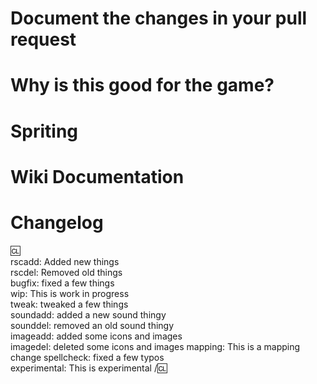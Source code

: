 <!-- If this is your first PR, or not, take the time to read our CONTRIBUTING.md file! You can see it here: https://github.com/yogstation13/Yogstation/blob/master/.github/CONTRIBUTING.md
You can remove all headers (Document the changes, Spriting and Wiki documentation) if there is no wiki documentation required but you must still explain what the pr is and why it needs to be added to the game. Directors+ Are immune from this rule in exceptional circumstances. -->

# Document the changes in your pull request

<!-- Remove this text and explain what the purpose of your PR is.

Mention if you have tested your changes. If you changed a map, make sure you used the mapmerge tool.
If this is an Issue Correction, you can type "Fixes Issue #169420" to link the PR to the corresponding Issue number #169420.

Prefix the PR title with [admin] if it involves something admin related. 
Prefix the PR title with [s] if you are fixing an exploit, so that it is not announced on the Yogstation Discord and the server.

Remember: something that is self-evident to you might not be to others. Explain your rationale fully, even if you feel it goes without saying.-->

# Why is this good for the game?
<!-- Describe why you think this change is good for the game. This section is unrequired for bugfixes. -->

# Spriting
<!-- If you are adding new sprites to the game please add a picture of the sprite in its relative context, ie. Clothing on a mob. -->

# Wiki Documentation

<!-- Remove this text and write all information regarding your changes that should be known and documented through the Yogstation Wiki. 
Important documentation information includes, but is not limited to: any numerical values that have been changed, any images that have to be updated, names of specific pages that will be impacted by your changes. -->

# Changelog

<!-- Edit the changelog below to reflect the changes made by this PR, even if the changes are minor - required for every PR that has player-facing changes.
If you add a name after the ':cl:', that name will be used in the changelog. Leave it empty to use your GitHub name. -->

:cl:  
rscadd: Added new things  
rscdel: Removed old things  
bugfix: fixed a few things  
wip: This is work in progress  
tweak: tweaked a few things  
soundadd: added a new sound thingy  
sounddel: removed an old sound thingy  
imageadd: added some icons and images  
imagedel: deleted some icons and images
mapping: This is a mapping change
spellcheck: fixed a few typos  
experimental: This is experimental
/:cl:
